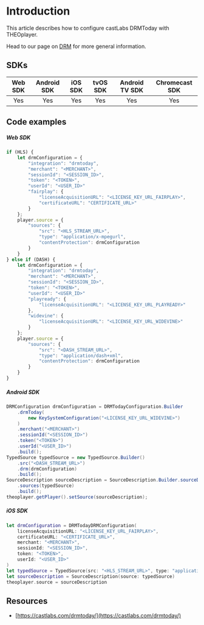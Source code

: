 # Introduction

This article describes how to configure castLabs DRMToday with THEOplayer.

Head to our page on [DRM](../../../how-to-guides/04-drm/00-introduction.md) for more general information.

## SDKs

| Web SDK | Android SDK | iOS SDK | tvOS SDK| Android TV SDK | Chromecast SDK |
| :-----: | :---------: | :-----: | :--: | :------------: | :------------: |
|   Yes   |     Yes     |   Yes   | Yes  |      Yes      |      Yes       |

## Code examples

##### Web SDK

```js
if (HLS) {
    let drmConfiguration = {
        "integration": "drmtoday",
        "merchant": "<MERCHANT>",
        "sessionId": "<SESSION_ID>",
        "token": "<TOKEN>",
        "userId": "<USER_ID>"
        "fairplay": {
            "licenseAcquisitionURL": "<LICENSE_KEY_URL_FAIRPLAY>",
            "certificateURL": "CERTIFICATE_URL>"
        }
    };
    player.source = {
        "sources": {
            "src": "<HLS_STREAM_URL>",
            "type": "application/x-mpegurl",
            "contentProtection": drmConfiguration
        }
    }
} else if (DASH) {
    let drmConfiguration = {
        "integration": "drmtoday",
        "merchant": "<MERCHANT>",
        "sessionId": "<SESSION_ID>",
        "token": "<TOKEN>",
        "userId": "<USER_ID>"
        "playready": {
            "licenseAcquisitionURL": "<LICENSE_KEY_URL_PLAYREADY>"
        },
        "widevine": {
            "licenseAcquisitionURL": "<LICENSE_KEY_URL_WIDEVINE>"
        }
    };
    player.source = {
        "sources": {
            "src": "<DASH_STREAM_URL>",
            "type": "application/dash+xml",
            "contentProtection": drmConfiguration
        }
    }
}
```

##### Android SDK
```java
DRMConfiguration drmConfiguration = DRMTodayConfiguration.Builder
    .drmToday(
        new KeySystemConfiguration("<LICENSE_KEY_URL_WIDEVINE>")
    )
    .merchant("<MERCHANT>")
    .sessionId("<SESSION_ID>")
    .token("<TOKEN>")
    .userId("<USER_ID>")
    .build();
TypedSource typedSource = new TypedSource.Builder()
    .src("<DASH_STREAM_URL>")
    .drm(drmConfiguration)
    .build();
SourceDescription sourceDescription = SourceDescription.Builder.sourceDescription()
    .sources(typedSource)
    .build();
theoplayer.getPlayer().setSource(sourceDescription);
```

##### iOS SDK

```swift
let drmConfiguration = DRMTodayDRMConfiguration(
    licenseAcquisitionURL: "<LICENSE_KEY_URL_FAIRPLAY>",
    certificateURL: "<CERTIFICATE_URL>",
    merchant: "<MERCHANT>",
    sessionId: "<SESSION_ID>",
    token: "<TOKEN>",
    userId: "<USER_ID>"
)
let typedSource = TypedSource(src: "<HLS_STREAM_URL>", type: "application/x-mpegurl", drm: drmConfiguration)
let sourceDescription = SourceDescription(source: typedSource)
theoplayer.source = sourceDescription
```

## Resources

- [https://castlabs.com/drmtoday/](https://castlabs.com/drmtoday/)
